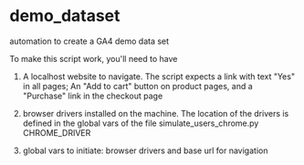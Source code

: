 # demo_dataset
automation to create a GA4 demo data set 

To make this script work, you'll need to have 

1) A localhost website to navigate. 
The script expects a link with text "Yes" in all pages; An "Add to cart" button on product pages, and a "Purchase" link in the checkout page

2) browser drivers installed on the machine.
The location of the drivers is defined in the global vars of the file simulate_users_chrome.py
CHROME_DRIVER

3) global vars to initiate: browser drivers and base url for navigation
